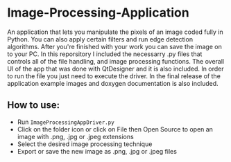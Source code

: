# Image-Processing-Application
An application that lets you manipulate the pixels of an image coded fully in Python. You can also apply certain filters and run edge detection algorithms. After you're finished with your work you can save the image on to your PC.
In this reporsitory I included the necessarry .py files that controls all of the file handling, and image processing functions. The overall UI of the app that was done with QtDesigner and it is also included.
In order to run the file you just need to execute the driver.
In the final release of the application example images and doxygen documentation is also included.

## How to use:
- Run `ImageProcessingAppDriver.py`
- Click on the folder icon or click on File then Open Source to open an image with .png, .jpg or .jpeg extensions
- Select the desired image processing technique
- Export or save the new image as .png, .jpg or .jpeg files
